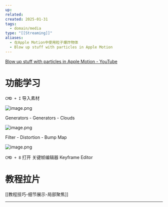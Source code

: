 ```yaml
---
up: 
related: 
created: 2025-01-31
tags:
  - domain/media
type: "[[Streaming]]"
aliases:
  - 在Apple Motion中使用粒子爆炸物体
  - Blow up stuff with particles in Apple Motion
---
```


[Blow up stuff with particles in Apple Motion - YouTube](https://www.youtube.com/watch?v=Ma73kTVEY44&list=PLZrnfpG8NEZe_sfCDc0UvRvgB_wFtj96C)

# 功能学习


`CMD + I` 导入素材

![image.png](https://s1.vika.cn/space/2025/01/31/24325587301b48f0b65fb767f3fb0c7e)


Generators - Generators - Clouds


![image.png](https://s1.vika.cn/space/2025/01/31/bcf858a4dbf8463d859645fbac9e83ce)

Filter - Distortion - Bump Map

![image.png](https://s1.vika.cn/space/2025/01/31/7feca0b44e6741fe84ad911873cf21f8)

`CMD + 8` 打开 关键帧编辑器 Keyframe Editor



# 教程拉片


[[教程技巧-细节展示-局部聚焦]]


--- 


